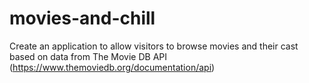 # movies-and-chill
Create an application to allow visitors to browse movies and their cast based on data from The Movie DB API (https://www.themoviedb.org/documentation/api)
